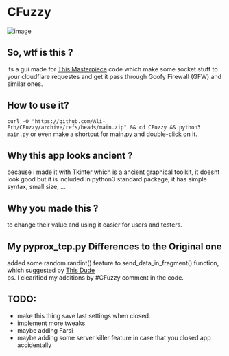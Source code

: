 # CFuzzy
![image](https://user-images.githubusercontent.com/16538325/234744580-cfa8b30b-6b72-46e0-b696-99d7791a1627.png)
## So, wtf is this ?
its a gui made for [This Masterpiece](https://github.com/GFW-knocker/gfw_resist_tls_proxy) code which make some socket stuff to your cloudflare requestes and get it pass through Goofy Firewall (GFW) and similar ones.

## How to use it?
`curl -O "https://github.com/Ali-Frh/CFuzzy/archive/refs/heads/main.zip" && cd CFuzzy && python3 main.py`
or even make a shortcut for main.py and double-click on it.

## Why this app looks ancient ?
because i made it with Tkinter which is a ancient graphical toolkit, it doesnt look good but it is included in python3 standard package, it has simple syntax, small size, ...

## Why you made this ?
to change their value and using it easier for users and testers.

## My pyprox_tcp.py Differences to the Original one
added some random.randint() feature to send_data_in_fragment() function, which suggested by [This Dude](https://twitter.com/joje_twit/status/1651341798046826496)  
ps. I clearified my additions by #CFuzzy comment in the code.

## TODO:
- make this thing save last settings when closed.
- implement more tweaks
- maybe adding Farsi
- maybe adding some server killer feature in case that you closed app accidentally
